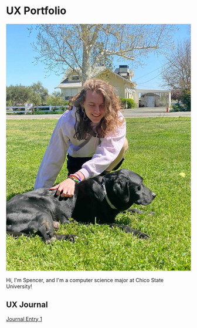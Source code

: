 # UX Portfolio
![Profile](assets/usability_profile_picture.jpg "Profile Picture")

Hi, I'm Spencer, and I'm a computer science major at Chico State University!

## UX Journal
[Journal Entry 1](j01/)
